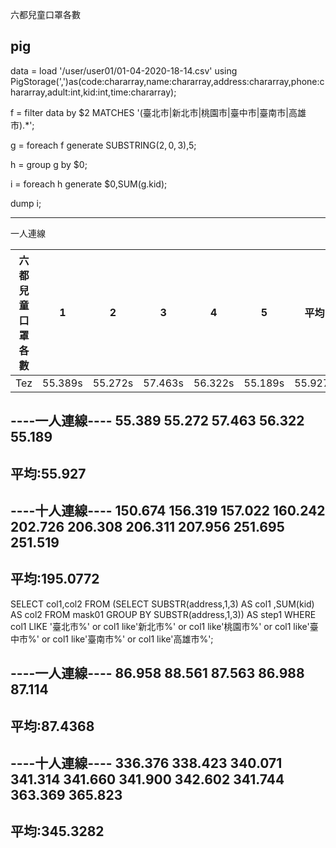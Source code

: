 六都兒童口罩各數

pig
-------------------------------------
data = load '/user/user01/01-04-2020-18-14.csv' using PigStorage(',')as(code:chararray,name:chararray,address:chararray,phone:chararray,adult:int,kid:int,time:chararray);

f = filter data by $2 MATCHES '(臺北市|新北市|桃園市|臺中市|臺南市|高雄市).*';

g = foreach f generate SUBSTRING($2,0,3),$5;

h = group g by $0;

i = foreach h generate $0,SUM(g.kid);

dump i;

-------------------------------------

一人連線

| 六都兒童口罩各數 | 1 | 2 | 3 | 4 | 5 | 平均 |
| ------------- | ------------- | ------------- | ------------- | ------------- | ------------- | ------------- |
| Tez | 55.389s | 55.272s | 57.463s | 56.322s | 55.189s | 55.927s |


----一人連線----
55.389
55.272
57.463
56.322
55.189
----------------
平均:55.927
----------------

----十人連線----
150.674
156.319
157.022
160.242
202.726
206.308
206.311
207.956
251.695
251.519
----------------
平均:195.0772
----------------

SELECT col1,col2 FROM 
(SELECT SUBSTR(address,1,3) AS col1 ,SUM(kid) AS col2 FROM mask01 GROUP BY SUBSTR(address,1,3))
 AS step1 WHERE col1 LIKE '臺北市%' or col1 like'新北市%' or col1 like'桃園市%' or col1 like'臺中市%' or col1 like'臺南市%' or col1 like'高雄市%';

----一人連線----
86.958
88.561
87.563
86.988
87.114
----------------
平均:87.4368
----------------

----十人連線----
336.376
338.423
340.071
341.314
341.660
341.900
342.602
341.744
363.369
365.823
----------------
平均:345.3282
----------------


